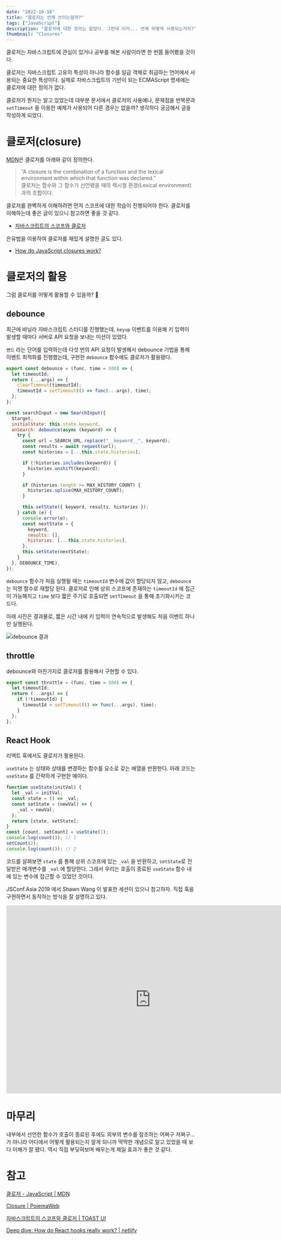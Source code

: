 ```yaml
---
date: "2022-10-18"
title: "클로저는 언제 쓰이는걸까?"
tags: ["JavaScript"]
description: "클로저에 대한 정의는 알았다. 그런데 이거... 언제 어떻게 사용되는거지?"
thumbnail: "Closures"
---
```


클로저는 자바스크립트에 관심이 있거나 공부를 해본 사람이라면 한 번쯤 들어봤을 것이다.

클로저는 자바스크립트 고유의 특성이 아니라 함수를 일급 객체로 취급하는 언어에서 사용되는 중요한 특성이다. 실제로 자바스크립트의 기반이 되는 ECMAScript 명세에는 클로저에 대한 정의가 없다.

클로저가 뭔지는 알고 있었는데 대부분 문서에서 클로저의 사용예나, 문제점을 반복문과 `setTimeout` 을 이용한 예제가 사용되어 다른 경우는 없을까? 생각하다 궁금해서 글을 작성하게 되었다.

# 클로저(closure)

[MDN](https://developer.mozilla.org/ko/docs/Web/JavaScript/Closures)은 클로저를 아래와 같이 정의한다.

> “A closure is the combination of a function and the lexical environment within which that function was declared.” <br />
> 클로저는 함수와 그 함수가 선언됐을 때의 렉시컬 환경(Lexical environment)과의 조합이다.

클로저를 완벽하게 이해하려면 먼저 스코프에 대한 학습이 진행되어야 한다. 클로저를 이해하는데 좋은 글이 있으니 참고하면 좋을 것 같다.

- [자바스크립트의 스코프와 클로저](https://ui.toast.com/weekly-pick/ko_20160311)

은유법을 이용하여 클로저를 재밌게 설명한 글도 있다.

- [How do JavaScript closures work?](https://stackoverflow.com/a/6472397/19350715)

# 클로저의 활용

그럼 클로저를 어떻게 활용할 수 있을까? 🤔

## debounce

최근에 바닐라 자바스크립트 스터디를 진행했는데, `keyup` 이벤트를 이용해 키 입력이 발생할 때마다 서버로 API 요청을 보내는 미션이 있었다.

`밴드` 라는 단어를 입력하는데 다섯 번의 API 요청이 발생해서 debounce 기법을 통해 이벤트 최적화를 진행했는데, 구현한 `debounce` 함수에도 클로저가 활용됐다.

```jsx
export const debounce = (func, time = 500) => {
  let timeoutId;
  return (...args) => {
    clearTimeout(timeoutId);
    timeoutId = setTimeout(() => func(...args), time);
  };
};
```

```jsx
const searchInput = new SearchInput({
  $target,
  initialState: this.state.keyword,
  onSearch: debounce(async (keyword) => {
    try {
      const url = SEARCH_URL.replace("__keyword__", keyword);
      const results = await request(url);
      const histories = [...this.state.histories];

      if (!histories.includes(keyword)) {
        histories.unshift(keyword);
      }

      if (histories.length >= MAX_HISTORY_COUNT) {
        histories.splice(MAX_HISTORY_COUNT);
      }

      this.setState({ keyword, results, histories });
    } catch (e) {
      console.error(e);
      const nextState = {
        keyword,
        results: [],
        histories: [...this.state.histories],
      };
      this.setState(nextState);
    }
  }, DEBOUNCE_TIME),
});
```

`debounce` 함수가 처음 실행될 때는 `timeoutId` 변수에 값이 할당되지 않고, `debounce` 는 익명 함수로 재할당 된다. 클로저로 인해 상위 스코프에 존재하는 `timeoutId` 에 접근이 가능해지고 `time` 보다 짧은 주기로 호출되면 `setTImeout` 을 통해 초기화시키는 코드다.

아래 사진은 결과물로, 짧은 시간 내에 키 입력이 연속적으로 발생해도 처음 이벤트 하나만 실행된다.

![debounce 결과](/images/post/20221018-when-to-use-closures/result.gif)

## throttle

debounce와 마찬가지로 클로저를 활용해서 구현할 수 있다.

```jsx
export const throttle = (func, time = 500) => {
  let timeoutId;
  return (...args) => {
    if (!timeoutId) {
      timeoutId = setTimeout(() => func(...args), time);
    }
  };
};
```

## React Hook

리액트 훅에서도 클로저가 활용된다.

`useState` 는 상태와 상태를 변경하는 함수를 요소로 갖는 배열을 반환한다. 아래 코드는 `useState` 를 간략하게 구현한 예이다.

```jsx
function useState(initVal) {
  let _val = initVal;
  const state = () => _val;
  const setState = (newVal) => {
    _val = newVal;
  };
  return [state, setState];
}
const [count, setCount] = useState(1);
console.log(count()); // 1
setCount(2);
console.log(count()); // 2
```

코드를 살펴보면 `state` 를 통해 상위 스코프에 있는 `_val` 을 반환하고, `setState`로 전달받은 매개변수를 `_val` 에 할당한다. 그래서 우리는 호출이 종료된 `useState` 함수 내에 있는 변수에 접근할 수 있었던 것이다.

JSConf.Asia 2019 에서 Shawn Wang 이 발표한 세션이 있으니 참고하자. 직접 훅을 구현하면서 동작하는 방식을 잘 설명하고 있다.

<iframe
  width="768"
  height="500"
  src="https://www.youtube.com/embed/KJP1E-Y-xyo"
  frameborder="0"
  allow="accelerometer; autoplay; encrypted-media; gyroscope; picture-in-picture"
  allowfullscreen
></iframe>

# 마무리

내부에서 선언한 함수가 호출이 종료된 후에도 외부의 변수를 참조하는 어쩌구 저쩌구… 가 아니라 어디에서 어떻게 활용되는지 알게 되니까 딱딱한 개념으로 알고 있었을 때 보다 이해가 잘 됐다. 역시 직접 부딪혀보며 배우는게 제일 효과가 좋은 것 같다.

# 참고

[클로저 - JavaScript | MDN](https://developer.mozilla.org/ko/docs/Web/JavaScript/Closures)

[Closure | PoiemaWeb](https://poiemaweb.com/js-closure)

[자바스크립트의 스코프와 클로저 | TOAST UI](https://ui.toast.com/weekly-pick/ko_20160311)

[Deep dive: How do React hooks really work? | netlify](https://www.netlify.com/blog/2019/03/11/deep-dive-how-do-react-hooks-really-work/)
